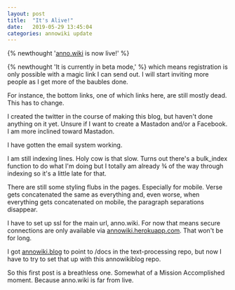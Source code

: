 ```yaml
---
layout: post
title:  "It's Alive!"
date:   2019-05-29 13:45:04
categories: annowiki update
---
```


{% newthought '[anno.wiki][0] is now live!' %}

{% newthought 'It is currently in beta mode,' %} which means registration is only possible with a
magic link I can send out. I will start inviting more people as I get more of
the baubles done.

For instance, the bottom links, one of which links here, are still mostly dead.
This has to change.

I created the twitter in the course of making this blog, but haven't done
anything on it yet. Unsure if I want to create a Mastadon and/or a Facebook. I
am more inclined toward Mastadon.

I have gotten the email system working.

I am still indexing lines. Holy cow is that slow. Turns out there's a bulk_index
function to do what I'm doing but I totally am already &frac34; of the way
through indexing so it's a little late for that.

There are still some styling flubs in the pages. Especially for mobile. Verse
gets concatenated the same as everything and, even worse, when everything gets
concatenated on mobile, the paragraph separations disappear.

I have to set up ssl for the main url, anno.wiki. For now that means secure
connections are only available via [annowiki.herokuapp.com][1]. That won't be for
long.

I got [annowiki.blog][2] to point to /docs in the text-processing repo, but now
I have to try to set that up with this annowikiblog repo.

So this first post is a breathless one. Somewhat of a Mission Accomplished
moment. Because anno.wiki is far from live.

[0]: http://anno.wiki
[1]: https://annowiki.herokuapp.com
[2]: http://annowiki.blog
